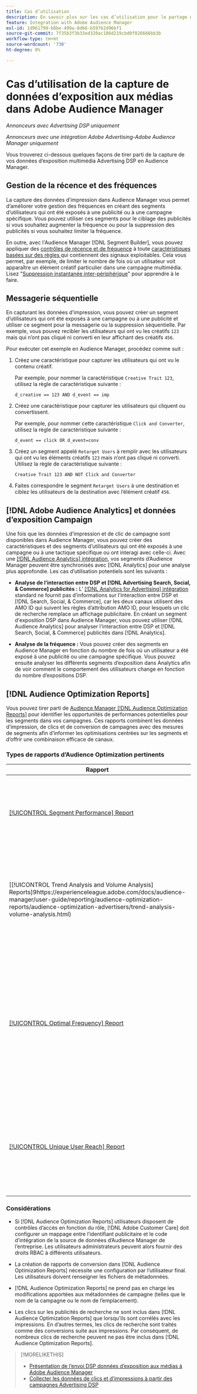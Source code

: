 ```yaml
---
title: Cas d’utilisation
description: En savoir plus sur les cas d’utilisation pour le partage de vos données multimédia Advertising DSP avec Audience Manager
feature: Integration with Adobe Audience Manager
exl-id: 1d961799-b8be-499a-8db6-b59762d96bf1
source-git-commit: 7f35b3f3b33ed320ac186d219cbd0f826666bb3b
workflow-type: tm+mt
source-wordcount: '730'
ht-degree: 0%

---
```


# Cas d’utilisation de la capture de données d’exposition aux médias dans Adobe Audience Manager

*Annonceurs avec Advertising DSP uniquement*

*Annonceurs avec une intégration Adobe Advertising-Adobe Audience Manager uniquement*

Vous trouverez ci-dessous quelques façons de tirer parti de la capture de vos données d’exposition multimédia Advertising DSP <!-- ad impression data? --> en Audience Manager.

## Gestion de la récence et des fréquences

La capture des données d’impression dans Audience Manager vous permet d’améliorer votre gestion des fréquences en créant des segments d’utilisateurs qui ont été exposés à une publicité ou à une campagne spécifique. Vous pouvez utiliser ces segments pour le ciblage des publicités si vous souhaitez augmenter la fréquence ou pour la suppression des publicités si vous souhaitez limiter la fréquence.

En outre, avec l&#39;Audience Manager [!DNL Segment Builder], vous pouvez appliquer des [contrôles de récence et de fréquence](https://experienceleague.adobe.com/docs/audience-manager/user-guide/features/segments/recency-and-frequency.html?lang=fr) à toute [ caractéristiques basées sur des règles ](https://experienceleague.adobe.com/docs/audience-manager/user-guide/features/traits/trait-builder/create-onboarded-rule-based-traits.html?lang=fr) qui contiennent des signaux exploitables. Cela vous permet, par exemple, de limiter le nombre de fois où un utilisateur voit apparaître un élément créatif particulier dans une campagne multimédia. Lisez &quot;[Suppression instantanée inter-périphérique](https://experienceleague.adobe.com/docs/audience-manager/user-guide/features/profile-merge-rules/instant-cross-device-suppression.html?lang=fr)&quot; pour apprendre à le faire.<!-- The AM pulled this paragraph verbatim from AEM doc; I change only a word or two. -->

## Messagerie séquentielle

En capturant les données d’impression, vous pouvez créer un segment d’utilisateurs qui ont été exposés à une campagne ou à une publicité et utiliser ce segment pour la messagerie ou la suppression séquentielle. Par exemple, vous pouvez recibler les utilisateurs qui ont vu les créatifs `123` mais qui n’ont pas cliqué ni converti en leur affichant des créatifs `456`.

Pour exécuter cet exemple en Audience Manager, procédez comme suit :<!-- The AM pulled this example/procedure verbatim from AEM doc; I changed only a word or two. -->

1. Créez une caractéristique pour capturer les utilisateurs qui ont vu le contenu créatif.

   Par exemple, pour nommer la caractéristique `Creative Trait 123`, utilisez la règle de caractéristique suivante :

   ```
   d_creative == 123 AND d_event == imp
   ```

1. Créez une caractéristique pour capturer les utilisateurs qui cliquent ou convertissent.

   Par exemple, pour nommer cette caractéristique `Click and Converter`, utilisez la règle de caractéristique suivante :

   ```
   d_event == click OR d_event=conv
   ```

1. Créez un segment appelé `Retarget Users` à remplir avec les utilisateurs qui ont vu les éléments créatifs `123` mais n’ont pas cliqué ni converti. Utilisez la règle de caractéristique suivante :

   ```
   Creative Trait 123 AND NOT Click and Converter
   ```

1. Faites correspondre le segment `Retarget Users` à une destination et ciblez les utilisateurs de la destination avec l’élément créatif `456`.

## [!DNL Adobe Audience Analytics] et données d’exposition Campaign

Une fois que les données d’impression et de clic de campagne sont disponibles dans Audience Manager, vous pouvez créer des caractéristiques et des segments d’utilisateurs qui ont été exposés à une campagne ou à une tactique spécifique ou ont interagi avec celle-ci. Avec une [[!DNL Audience Analytics] intégration](https://experienceleague.adobe.com/docs/analytics/integration/audience-analytics/mc-audiences-aam.html?lang=fr), vos segments d’Audience Manager peuvent être synchronisés avec [!DNL Analytics] pour une analyse plus approfondie. Les cas d’utilisation potentiels sont les suivants :

* **Analyse de l’interaction entre DSP et [!DNL Advertising Search, Social, & Commerce] publicités :** L’ [[!DNL Analytics for Advertising] intégration](/help/integrations/analytics/overview.md) standard ne fournit pas d’informations sur l’interaction entre DSP et [!DNL Search, Social, & Commerce], car les deux canaux utilisent des AMO ID qui suivent les règles d’attribution AMO ID, pour lesquels un clic de recherche remplace un affichage publicitaire. En créant un segment d&#39;exposition DSP dans Audience Manager, vous pouvez utiliser [!DNL Audience Analytics] pour analyser l&#39;interaction entre DSP et [!DNL Search, Social, & Commerce] publicités dans [!DNL Analytics].

* **Analyse de la fréquence :** Vous pouvez créer des segments en Audience Manager en fonction du nombre de fois où un utilisateur a été exposé à une publicité ou une campagne spécifique. Vous pouvez ensuite analyser les différents segments d’exposition dans Analytics afin de voir comment le comportement des utilisateurs change en fonction du nombre d’expositions DSP.

## [!DNL Audience Optimization Reports]

Vous pouvez tirer parti de [Audience Manager [!DNL Audience Optimization Reports]](https://experienceleague.adobe.com/docs/audience-manager/user-guide/reporting/audience-optimization-reports/audience-optimization-reports.html?lang=fr) pour identifier les opportunités de performances potentielles pour les segments dans vos campagnes. Ces rapports combinent les données d’impression, de clics et de conversion de campagnes avec des mesures de segments afin d’informer les optimisations centrées sur les segments et d’offrir une combinaison efficace de canaux.

### Types de rapports d’Audience Optimization pertinents

| Rapport | Description |
| ------ | ----------- |
| [[!UICONTROL Segment Performance] Report](https://experienceleague.adobe.com/docs/audience-manager/user-guide/reporting/audience-optimization-reports/audience-optimization-advertisers/segment-performance.html?lang=fr) | Compare les segments mappés et non mappés en fonction des impressions et des taux de conversion. |
| [[!UICONTROL Trend Analysis and Volume Analysis] Reports]9https://experienceleague.adobe.com/docs/audience-manager/user-guide/reporting/audience-optimization-reports/audience-optimization-advertisers/trend-analysis-volume-analysis.html) | Renvoie des données sur les impressions, les taux de clics publicitaires et les conversions pour un large éventail de dimensions publicitaires. |
| [[!UICONTROL Optimal Frequency] Report](https://experienceleague.adobe.com/docs/audience-manager/user-guide/reporting/audience-optimization-reports/audience-optimization-advertisers/optimal-frequency.html?lang=fr) | Permet de découvrir l’équilibre optimal entre le nombre d’impressions diffusées et de conversions. Il vous permet d’ajuster le nombre d’impressions à afficher avant de commencer à voir des rendements décroissants. |
| [[!UICONTROL Unique User Reach] Report](https://experienceleague.adobe.com/docs/audience-manager/user-guide/reporting/audience-optimization-reports/audience-optimization-advertisers/unique-user-reach.html?lang=fr) | Graphique à bulles, dans lequel chaque bulle est dimensionnée en proportion directe du nombre d’utilisateurs uniques pour la dimension sélectionnée. |

### Considérations

* Si [!DNL Audience Optimization Reports] utilisateurs disposent de contrôles d’accès en fonction du rôle, [!DNL Adobe Customer Care] doit configurer un mappage entre l’identifiant publicitaire et le code d’intégration de la source de données d’Audience Manager de l’entreprise. Les utilisateurs administrateurs peuvent alors fournir des droits RBAC à différents utilisateurs.

* La création de rapports de conversion dans [!DNL Audience Optimization Reports] nécessite une configuration par l’utilisateur final. Les utilisateurs doivent renseigner les fichiers de métadonnées.

* [!DNL Audience Optimization Reports] ne prend pas en charge les modifications apportées aux métadonnées de campagne (telles que le nom de la campagne ou le nom de l’emplacement).

* Les clics sur les publicités de recherche ne sont inclus dans [!DNL Audience Optimization Reports] que lorsqu’ils sont corrélés avec les impressions. En d’autres termes, les clics de recherche sont traités comme des conversions suite aux impressions. Par conséquent, de nombreux clics de recherche peuvent ne pas être inclus dans [!DNL Audience Optimization Reports].

>[!MORELIKETHIS]
>
>* [Présentation de l’envoi DSP données d’exposition aux médias à Adobe Audience Manager](overview.md)
>* [Collecter les données de clics et d’impressions à partir des campagnes Advertising DSP](collect.md)
